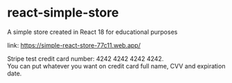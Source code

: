 # react-simple-store

A simple store created in React 18 for educational purposes

link: https://simple-react-store-77c11.web.app/

Stripe test credit card number: 4242 4242 4242 4242.  
You can put whatever you want on credit card full name, CVV and expiration date.
